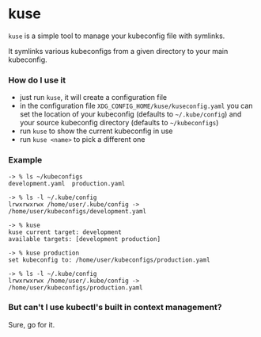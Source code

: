 # kuse

`kuse` is a simple tool to manage your kubeconfig file with symlinks.

It symlinks various kubeconfigs from a given directory to your main kubeconfig.

### How do I use it
 
 - just run `kuse`, it will create a configuration file
 - in the configuration file `XDG_CONFIG_HOME/kuse/kuseconfig.yaml` you can set the location  of your kubeconfig (defaults to `~/.kube/config`) and your source kubeconfig directory (defaults to `~/kubeconfigs`)
 - run `kuse` to show the current kubeconfig in use
 - run `kuse <name>` to pick a different one

### Example

```shell
-> % ls ~/kubeconfigs
development.yaml  production.yaml

-> % ls -l ~/.kube/config
lrwxrwxrwx /home/user/.kube/config -> /home/user/kubeconfigs/development.yaml

-> % kuse
kuse current target: development
available targets: [development production]

-> % kuse production
set kubeconfig to: /home/user/kubeconfigs/production.yaml

-> % ls -l ~/.kube/config
lrwxrwxrwx /home/user/.kube/config -> /home/user/kubeconfigs/production.yaml
```

### But can't I use kubectl's built in context management?

Sure, go for it.
